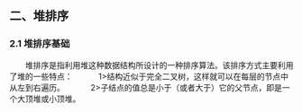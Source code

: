 ## 二、堆排序

### 2.1 堆排序基础

  堆排序是指利用堆这种数据结构所设计的一种排序算法。该排序方式主要利用了堆的一些特点：
   1>结构近似于完全二叉树，这样就可以在每层的节点中从左到右遍历。
   2>子结点的值总是小于（或者大于）它的父节点，即是一个大顶堆或小顶堆。

